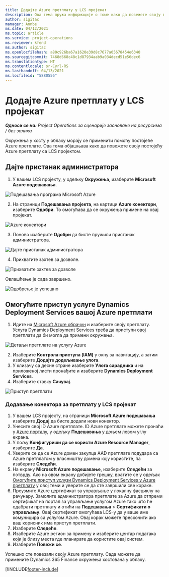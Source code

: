 ```yaml
---
title: Додајте Azure претплату у LCS пројекат
description: Ова тема пружа информације о томе како да повежете своју Azure претплату са LCS пројектом.
author: sigitac
manager: Annbe
ms.date: 04/12/2021
ms.topic: article
ms.service: project-operations
ms.reviewer: kfend
ms.author: sigitac
ms.openlocfilehash: a80c926ba67a1620e39d8c7677a05678454e6340
ms.sourcegitcommit: 7468d668c48c1d87934aab9a034decd51e56dec6
ms.translationtype: HT
ms.contentlocale: sr-Cyrl-RS
ms.lasthandoff: 04/13/2021
ms.locfileid: "5880556"
---
```

# <a name="add-an-azure-subscription-to-an-lcs-project"></a>Додајте Azure претплату у LCS пројекат

_**Односи се на:** Project Operations за сценарије засноване на ресурсима / без залиха_

Окружења у хосту у облаку морају се применити помоћу постојеће Azure претплате. Ова тема објашњава како да повежете своју постојећу Azure претплату са LCS пројектом. 

## <a name="grant-admin-consent"></a>Дајте пристанак администратора

1. У вашем LCS пројекту, у одељку **Окружења**, изаберите **Microsoft Azure подешавања**.

![Подешавања програма Microsoft Azure](./media/1MicrosoftAzureSettings.png)

2. На страници **Подешавања пројекта**, на картици **Azure конектори**, изаберите **Одобри**. То омогућава да се окружења примене на овај пројекат.

![Azure конектори](./media/2AzureConnectors.png)

3. Поново изаберите **Одобри** да бисте пружили пристанак администратора.

![Дајте пристанак администратора](./media/3GrantAdminConsent.png)

4. Прихватите захтев за дозволе.

![Прихватите захтев за дозволе](./media/4AcceptPermissionRequest.png)

Овлашћење је сада завршено. 

![Одобрење је успешно](./media/5AuthorizationComplete.png)

## <a name="provide-dynamics-deployment-services-access-to-your-azure-subscription"></a><a name="provide"></a>Омогућите приступ услуге Dynamics Deployment Services вашој Azure претплати

1. Идите на [Microsoft Azure обрачун](https://portal.azure.com/#blade/Microsoft\_Azure\_Billing/SubscriptionsBlade) и изаберите своју претплату. Услуга Dynamics Deployment Services треба да приступи овој претплати да би могла да примени окружења.

![Детаљи претплате на услугу Azure](./media/6AzureSubscription.png)

2. Изаберите **Контрола приступа (IAM)** у окну за навигацију, а затим изаберите **Додајте додељивање улога**.
3. У клизачу са десне стране изаберите **Улога сарадника** и на приложеној листи пронађите и изаберите **Dynamics Deployment Services**. 
4. Изаберите ставку **Сачувај**.

![Приступ претплати](./media/7SubscriptionAccess.png)

### <a name="add-a-subscription-connector-to-an-lcs-project"></a>Додавање конектора за претплату у LCS пројекат

1. У вашем LCS пројекту, на страници **Microsoft Azure подешавања** изаберите **Додај** да бисте додали нови конектор.
2. Унесите свој ID Azure претплате. ID Azure претплате можете пронаћи у [Azure порталу](https://ms.portal.azure.com/), у одељку  **Подешавања**  у доњем левом углу екрана.
3. У пољу **Конфигуриши да се користи Azure Resource Manager**, изаберите **Да**.
4. Уверите се да се Azure домен закупца AAD претплате подудара са Azure претплатом у власништву домена коју користите, па изаберите **Следећи**.
5. На екрану **Microsoft Azure подешавање**, изаберите **Следећи** за потврду. Ако на овом екрану добијете грешку, вратите се у одељак [Омогућите приступ услузи Dynamics Deployment Services у Azure претплату](#provide) у овој теми и уверите се да сте завршили све кораке.
6. Преузмите Azure цертификат за управљање у локалну фасциклу на рачунару. Замолите администратора претплате за Azure да отпреми сертификат на портал за управљање услугом Azure тако што ће одабрати претплату и отићи на **Подешавања** > **Сертификати о управљању**. Овај сертификат омогућава LCS-у да у ваше име комуницира са услугом Azure. Овај корак можете прескочити ако ваш корисник има приступ претплати.
7. Изаберите **Следеће**.
8. Изаберите Azure регион за примену и изаберите центар података који је близу места где планирате да користите овај систем.
9.  Изаберите **Повежи се**.

Успешно сте повезали своју Azure претплату. Сада можете да примените Dynamics 365 Finance окружења хостована у облаку.




[!INCLUDE[footer-include](../includes/footer-banner.md)]
